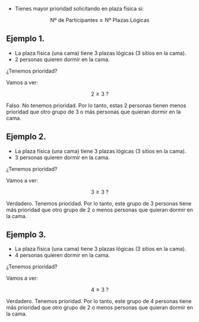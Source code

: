 - Tienes mayor prioridad solicitando en plaza física si:

$$ \text{Nº de Participantes} \geq \text{Nº Plazas Lógicas} $$

## Ejemplo 1.

- La plaza física (una cama) tiene 3 plazas lógicas (3 sitios en la cama).
- 2 personas quieren dormir en la cama.

¿Tenemos prioridad?

Vamos a ver:

$$ \text{2} \geq \text{3 ?} $$

Falso. No tenemos prioridad. Por lo tanto, estas 2 personas tienen menos prioridad que otro grupo de 3 o más personas que quieran dormir en la cama.

## Ejemplo 2.

- La plaza física (una cama) tiene 3 plazas lógicas (3 sitios en la cama).
- 3 personas quieren dormir en la cama.

¿Tenemos prioridad?

Vamos a ver:

$$ \text{3} \geq \text{3 ?} $$

Verdadero. Tenemos prioridad. Por lo tanto, este grupo de 3 personas tiene más prioridad que otro grupo de 2 o menos personas que quieran dormir en la cama.

## Ejemplo 3.

- La plaza física (una cama) tiene 3 plazas lógicas (3 sitios en la cama).
- 4 personas quieren dormir en la cama.

¿Tenemos prioridad?

Vamos a ver:

$$ \text{4} \geq \text{3 ?} $$

Verdadero. Tenemos prioridad. Por lo tanto, este grupo de 4 personas tiene más prioridad que otro grupo de 2 o menos personas que quieran dormir en la cama.